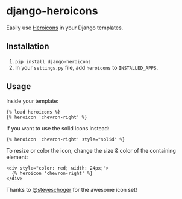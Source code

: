 # django-heroicons

Easily use [Heroicons](https://heroicons.dev/) in your Django templates.

## Installation

1. `pip install django-heroicons`
2. In your `settings.py` file, add `heroicons` to `INSTALLED_APPS`.

## Usage

Inside your template:

```
{% load heroicons %}
{% heroicon 'chevron-right' %}
```

If you want to use the solid icons instead:

```
{% heroicon 'chevron-right' style="solid" %}
```

To resize or color the icon, change the size & color of the containing element:

```
<div style="color: red; width: 24px;">
  {% heroicon 'chevron-right' %}
</div>
```

Thanks to [@steveschoger](https://twitter.com/steveschoger) for the awesome icon set!
